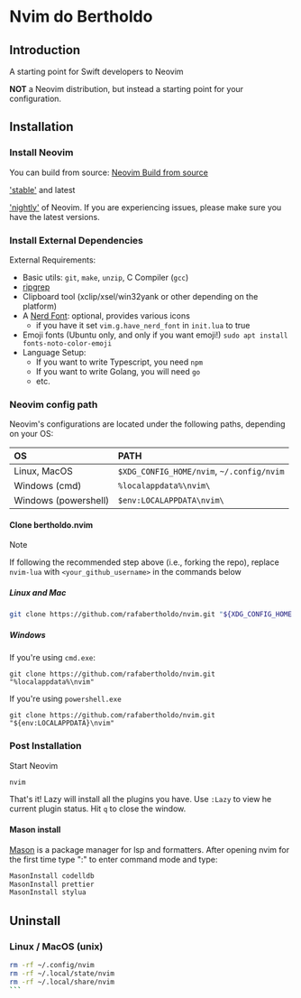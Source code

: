 # Nvim do Bertholdo

## Introduction

A starting point for Swift developers to Neovim

**NOT** a Neovim distribution, but instead a starting point for your configuration.

## Installation

### Install Neovim

You can build from source: [Neovim Build from source](https://github.com/neovim/neovim/blob/master/BUILD.md)

['stable'](https://github.com/neovim/neovim/releases/tag/stable) and latest

['nightly'](https://github.com/neovim/neovim/releases/tag/nightly) of Neovim.
If you are experiencing issues, please make sure you have the latest versions.

### Install External Dependencies

External Requirements:

- Basic utils: `git`, `make`, `unzip`, C Compiler (`gcc`)
- [ripgrep](https://github.com/BurntSushi/ripgrep#installation)
- Clipboard tool (xclip/xsel/win32yank or other depending on the platform)
- A [Nerd Font](https://www.nerdfonts.com/): optional, provides various icons
  - if you have it set `vim.g.have_nerd_font` in `init.lua` to true
- Emoji fonts (Ubuntu only, and only if you want emoji!) `sudo apt install fonts-noto-color-emoji`
- Language Setup:
  - If you want to write Typescript, you need `npm`
  - If you want to write Golang, you will need `go`
  - etc.

### Neovim config path

Neovim's configurations are located under the following paths, depending on your OS:

| OS                   | PATH                                      |
| :------------------- | :---------------------------------------- |
| Linux, MacOS         | `$XDG_CONFIG_HOME/nvim`, `~/.config/nvim` |
| Windows (cmd)        | `%localappdata%\nvim\`                    |
| Windows (powershell) | `$env:LOCALAPPDATA\nvim\`                 |

#### Clone bertholdo.nvim

> [!NOTE]
> If following the recommended step above (i.e., forking the repo), replace
> `nvim-lua` with `<your_github_username>` in the commands below

##### Linux and Mac

```sh
git clone https://github.com/rafabertholdo/nvim.git "${XDG_CONFIG_HOME:-$HOME/.config}"/nvim
```

##### Windows

If you're using `cmd.exe`:

```
git clone https://github.com/rafabertholdo/nvim.git "%localappdata%\nvim"
```

If you're using `powershell.exe`

```
git clone https://github.com/rafabertholdo/nvim.git "${env:LOCALAPPDATA}\nvim"
```

### Post Installation

Start Neovim

```sh
nvim
```

That's it! Lazy will install all the plugins you have. Use `:Lazy` to view
he current plugin status. Hit `q` to close the window.

#### Mason install

[Mason](https://github.com/williamboman/mason.nvim) is a package manager for lsp and formatters.
After opening nvim for the first time type ":" to enter command mode and type:

```sh
MasonInstall codelldb
MasonInstall prettier
MasonInstall stylua
```

## Uninstall

### Linux / MacOS (unix)

````sh
rm -rf ~/.config/nvim
rm -rf ~/.local/state/nvim
rm -rf ~/.local/share/nvim
```
````
